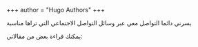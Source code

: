 +++
author = "Hugo Authors"
+++

يسرني دائما التواصل معي عبر وسائل التواصل الاجتماعي التي تراها مناسبة

يمكنك قراءة بعض من مقالاتي:

<!--
This file is left intentionally empty by default to be backward compatible with initial theme setup.

Although the theme has advanced a little bit and it now allows to specify the content on the main page (even if the list of posts/articles is not intended).
This can be:
- with the list of posts/articles (default: `mainSections = ["post"]) or
- without the list of posts/articles (by setting `mainSections = [""]`)

Markdown supported, ie:

```
# Welcome

- Hugo :rocket:
- Hugo theme :rocket:

Don't forget to check the README.md file!
```

-->
